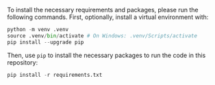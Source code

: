 
To install the necessary requirements and packages, please run the following commands. First, optionally, install a virtual environment with:
```python
python -m venv .venv
source .venv/bin/activate # On Windows: .venv/Scripts/activate
pip install --upgrade pip
```
Then, use `pip` to install the necessary packages to run the code in this repository:
```python
pip install -r requirements.txt
```